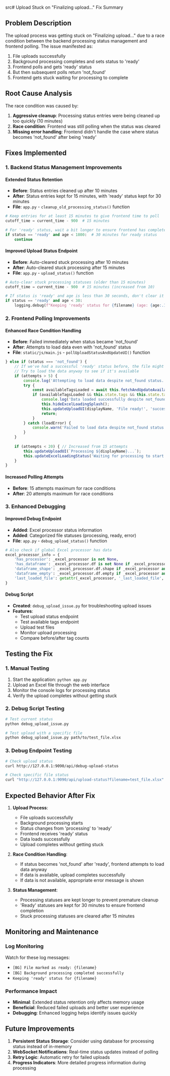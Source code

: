 src# Upload Stuck on "Finalizing upload..." Fix Summary

## Problem Description
The upload process was getting stuck on "Finalizing upload..." due to a race condition between the backend processing status management and frontend polling. The issue manifested as:

1. File uploads successfully
2. Background processing completes and sets status to 'ready'
3. Frontend polls and gets 'ready' status
4. But then subsequent polls return 'not_found'
5. Frontend gets stuck waiting for processing to complete

## Root Cause Analysis
The race condition was caused by:

1. **Aggressive cleanup**: Processing status entries were being cleaned up too quickly (10 minutes)
2. **Race condition**: Frontend was still polling when the status was cleared
3. **Missing error handling**: Frontend didn't handle the case where status becomes 'not_found' after being 'ready'

## Fixes Implemented

### 1. Backend Status Management Improvements

#### Extended Status Retention
- **Before**: Status entries cleaned up after 10 minutes
- **After**: Status entries kept for 15 minutes, with 'ready' status kept for 30 minutes
- **File**: `app.py` - `cleanup_old_processing_status()` function

```python
# Keep entries for at least 15 minutes to give frontend time to poll
cutoff_time = current_time - 900  # 15 minutes

# For 'ready' status, wait a bit longer to ensure frontend has completed
if status == 'ready' and age < 1800:  # 30 minutes for ready status
    continue
```

#### Improved Upload Status Endpoint
- **Before**: Auto-cleared stuck processing after 10 minutes
- **After**: Auto-cleared stuck processing after 15 minutes
- **File**: `app.py` - `upload_status()` function

```python
# Auto-clear stuck processing statuses (older than 15 minutes)
cutoff_time = current_time - 900  # 15 minutes (increased from 10)

# If status is 'ready' and age is less than 30 seconds, don't clear it yet
if status == 'ready' and age < 30:
    logging.debug(f"Keeping 'ready' status for {filename} (age: {age:.1f}s)")
```

### 2. Frontend Polling Improvements

#### Enhanced Race Condition Handling
- **Before**: Failed immediately when status became 'not_found'
- **After**: Attempts to load data even with 'not_found' status
- **File**: `static/js/main.js` - `pollUploadStatusAndUpdateUI()` function

```javascript
} else if (status === 'not_found') {
    // If we've had a successful 'ready' status before, the file might have been processed
    // Try to load the data anyway to see if it's available
    if (attempts > 5) {
        console.log('Attempting to load data despite not_found status...');
        try {
            const availableTagsLoaded = await this.fetchAndUpdateAvailableTags();
            if (availableTagsLoaded && this.state.tags && this.state.tags.length > 0) {
                console.log('Data loaded successfully despite not_found status');
                this.hideExcelLoadingSplash();
                this.updateUploadUI(displayName, 'File ready!', 'success');
                return;
            }
        } catch (loadError) {
            console.warn('Failed to load data despite not_found status:', loadError);
        }
    }
    
    if (attempts < 20) { // Increased from 15 attempts
        this.updateUploadUI(`Processing ${displayName}...`);
        this.updateExcelLoadingStatus('Waiting for processing to start...');
    }
}
```

#### Increased Polling Attempts
- **Before**: 15 attempts maximum for race conditions
- **After**: 20 attempts maximum for race conditions

### 3. Enhanced Debugging

#### Improved Debug Endpoint
- **Added**: Excel processor status information
- **Added**: Categorized file statuses (processing, ready, error)
- **File**: `app.py` - `debug_upload_status()` function

```python
# Also check if global Excel processor has data
excel_processor_info = {
    'has_processor': _excel_processor is not None,
    'has_dataframe': _excel_processor.df is not None if _excel_processor else False,
    'dataframe_shape': _excel_processor.df.shape if _excel_processor and _excel_processor.df is not None else None,
    'dataframe_empty': _excel_processor.df.empty if _excel_processor and _excel_processor.df is not None else None,
    'last_loaded_file': getattr(_excel_processor, '_last_loaded_file', None) if _excel_processor else None
}
```

#### Debug Script
- **Created**: `debug_upload_issue.py` for troubleshooting upload issues
- **Features**: 
  - Test upload status endpoint
  - Test available tags endpoint
  - Upload test files
  - Monitor upload processing
  - Compare before/after tag counts

## Testing the Fix

### 1. Manual Testing
1. Start the application: `python app.py`
2. Upload an Excel file through the web interface
3. Monitor the console logs for processing status
4. Verify the upload completes without getting stuck

### 2. Debug Script Testing
```bash
# Test current status
python debug_upload_issue.py

# Test upload with a specific file
python debug_upload_issue.py path/to/test_file.xlsx
```

### 3. Debug Endpoint Testing
```bash
# Check upload status
curl http://127.0.0.1:9090/api/debug-upload-status

# Check specific file status
curl "http://127.0.0.1:9090/api/upload-status?filename=test_file.xlsx"
```

## Expected Behavior After Fix

1. **Upload Process**:
   - File uploads successfully
   - Background processing starts
   - Status changes from 'processing' to 'ready'
   - Frontend receives 'ready' status
   - Data loads successfully
   - Upload completes without getting stuck

2. **Race Condition Handling**:
   - If status becomes 'not_found' after 'ready', frontend attempts to load data anyway
   - If data is available, upload completes successfully
   - If data is not available, appropriate error message is shown

3. **Status Management**:
   - Processing statuses are kept longer to prevent premature cleanup
   - 'Ready' statuses are kept for 30 minutes to ensure frontend completion
   - Stuck processing statuses are cleared after 15 minutes

## Monitoring and Maintenance

### Log Monitoring
Watch for these log messages:
- `[BG] File marked as ready: {filename}`
- `[BG] Background processing completed successfully`
- `Keeping 'ready' status for {filename}`

### Performance Impact
- **Minimal**: Extended status retention only affects memory usage
- **Beneficial**: Reduced failed uploads and better user experience
- **Debugging**: Enhanced logging helps identify issues quickly

## Future Improvements

1. **Persistent Status Storage**: Consider using database for processing status instead of in-memory
2. **WebSocket Notifications**: Real-time status updates instead of polling
3. **Retry Logic**: Automatic retry for failed uploads
4. **Progress Indicators**: More detailed progress information during processing 